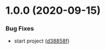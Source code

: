 # 1.0.0 (2020-09-15)


### Bug Fixes

* start project ([d38858f](https://github.com/robarros/web-app-devops/commit/d38858f9532b5bef6428bb753f8e2445a9a7f65b))

